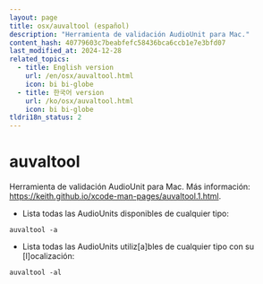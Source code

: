 ```yaml
---
layout: page
title: osx/auvaltool (español)
description: "Herramienta de validación AudioUnit para Mac."
content_hash: 40779603c7beabfefc58436bca6ccb1e7e3bfd07
last_modified_at: 2024-12-28
related_topics:
  - title: English version
    url: /en/osx/auvaltool.html
    icon: bi bi-globe
  - title: 한국어 version
    url: /ko/osx/auvaltool.html
    icon: bi bi-globe
tldri18n_status: 2
---
```

# auvaltool

Herramienta de validación AudioUnit para Mac.
Más información: <https://keith.github.io/xcode-man-pages/auvaltool.1.html>.

- Lista todas las AudioUnits disponibles de cualquier tipo:

`auvaltool -a`

- Lista todas las AudioUnits utiliz[a]bles de cualquier tipo con su [l]ocalización:

`auvaltool -al`

